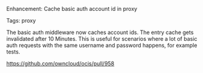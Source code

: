 Enhancement: Cache basic auth account id in proxy

Tags: proxy

The basic auth middleware now caches account ids. The entry cache gets invalidated after 10 Minutes.
This is useful for scenarios where a lot of basic auth requests with the same username and password happens, for example tests. 

https://github.com/owncloud/ocis/pull/958
